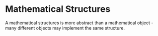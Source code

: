 # Mathematical Structures

A mathematical structures is more abstract than a mathematical object - many different objects may implement the same structure.
